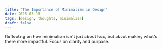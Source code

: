```yaml
---
title: "The Importance of Minimalism in Design"
date: 2025-05-15
tags: [design, thoughts, minimalism]
draft: false
---
```


Reflecting on how minimalism isn't just about less, but about making what's there more impactful.
Focus on clarity and purpose.